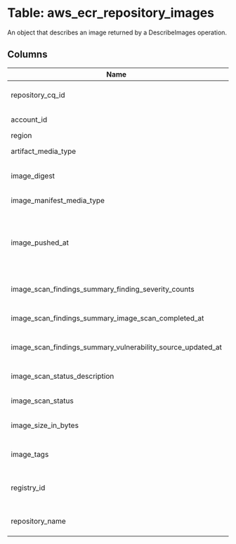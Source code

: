 
# Table: aws_ecr_repository_images
An object that describes an image returned by a DescribeImages operation.
## Columns
| Name        | Type           | Description  |
| ------------- | ------------- | -----  |
|repository_cq_id|uuid|Unique ID of aws_ecr_repositories table (FK)|
|account_id|text|The AWS Account ID of the resource.|
|region|text||
|artifact_media_type|text|The artifact media type of the image.|
|image_digest|text|The sha256 digest of the image manifest.|
|image_manifest_media_type|text|The media type of the image manifest.|
|image_pushed_at|timestamp without time zone|The date and time, expressed in standard JavaScript date format, at which the current image was pushed to the repository.|
|image_scan_findings_summary_finding_severity_counts|jsonb|The image vulnerability counts, sorted by severity.|
|image_scan_findings_summary_image_scan_completed_at|timestamp without time zone|The time of the last completed image scan.|
|image_scan_findings_summary_vulnerability_source_updated_at|timestamp without time zone|The time when the vulnerability data was last scanned.|
|image_scan_status_description|text|The description of the image scan status.|
|image_scan_status|text|The current state of an image scan.|
|image_size_in_bytes|bigint|The size, in bytes, of the image in the repository.|
|image_tags|text[]|The list of tags associated with this image.|
|registry_id|text|The AWS account ID associated with the registry to which this image belongs.|
|repository_name|text|The name of the repository to which this image belongs.|
